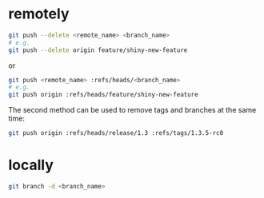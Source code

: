 # remotely
```sh
git push --delete <remote_name> <branch_name>
# e.g.
git push --delete origin feature/shiny-new-feature
```
or
```sh
git push <remote_name> :refs/heads/<branch_name>
# e.g.
git push origin :refs/heads/feature/shiny-new-feature
```
The second method can be used to remove tags and branches at the same time:
```sh
git push origin :refs/heads/release/1.3 :refs/tags/1.3.5-rc0
```

# locally
```sh
git branch -d <branch_name>
```
